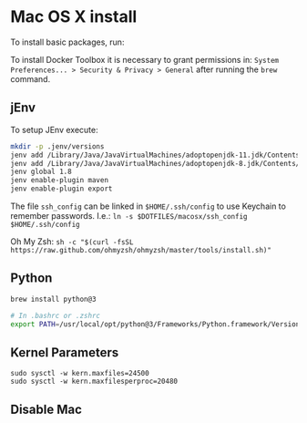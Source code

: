 
# Mac OS X install
To install basic packages, run:

To install Docker Toolbox it is necessary to grant permissions in:
`System Preferences... > Security & Privacy > General` after running the `brew` command.

## jEnv
To setup JEnv execute:

```bash
mkdir -p .jenv/versions
jenv add /Library/Java/JavaVirtualMachines/adoptopenjdk-11.jdk/Contents/Home/
jenv add /Library/Java/JavaVirtualMachines/adoptopenjdk-8.jdk/Contents/Home/
jenv global 1.8
jenv enable-plugin maven
jenv enable-plugin export
```

The file `ssh_config` can be linked in `$HOME/.ssh/config` to use Keychain to remember passwords.
I.e.: `ln -s $DOTFILES/macosx/ssh_config $HOME/.ssh/config`

Oh My Zsh: `sh -c "$(curl -fsSL https://raw.github.com/ohmyzsh/ohmyzsh/master/tools/install.sh)"`

## Python
```bash
brew install python@3

# In .bashrc or .zshrc
export PATH=/usr/local/opt/python@3/Frameworks/Python.framework/Versions/Current/bin:$PATH
```

## Kernel Parameters
```
sudo sysctl -w kern.maxfiles=24500
sudo sysctl -w kern.maxfilesperproc=20480
```

## Disable Mac
